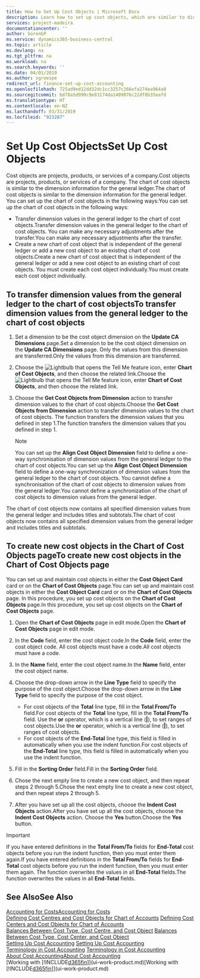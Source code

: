 ```yaml
---
title: How to Set Up Cost Objects | Microsoft Docs
description: Learn how to set up cost objects, which are similar to dimensions for the general ledger.
services: project-madeira
documentationcenter: ''
author: SorenGP
ms.service: dynamics365-business-central
ms.topic: article
ms.devlang: na
ms.tgt_pltfrm: na
ms.workload: na
ms.search.keywords: ''
ms.date: 04/01/2019
ms.author: sgroespe
redirect_url: finance-set-up-cost-accounting
ms.openlocfilehash: 725ad9ed12dd32dc1cc3257c266efa274ea964a0
ms.sourcegitcommit: bd78a5d990c9e83174da1409076c22df8b35eafd
ms.translationtype: HT
ms.contentlocale: en-NZ
ms.lasthandoff: 03/31/2019
ms.locfileid: "923287"
---
```

# <a name="set-up-cost-objects"></a><span data-ttu-id="4db55-103">Set Up Cost Objects</span><span class="sxs-lookup"><span data-stu-id="4db55-103">Set Up Cost Objects</span></span>
<span data-ttu-id="4db55-104">Cost objects are projects, products, or services of a company.</span><span class="sxs-lookup"><span data-stu-id="4db55-104">Cost objects are projects, products, or services of a company.</span></span> <span data-ttu-id="4db55-105">The chart of cost objects is similar to the dimension information for the general ledger.</span><span class="sxs-lookup"><span data-stu-id="4db55-105">The chart of cost objects is similar to the dimension information for the general ledger.</span></span> <span data-ttu-id="4db55-106">You can set up the chart of cost objects in the following ways:</span><span class="sxs-lookup"><span data-stu-id="4db55-106">You can set up the chart of cost objects in the following ways:</span></span>  

* <span data-ttu-id="4db55-107">Transfer dimension values in the general ledger to the chart of cost objects.</span><span class="sxs-lookup"><span data-stu-id="4db55-107">Transfer dimension values in the general ledger to the chart of cost objects.</span></span> <span data-ttu-id="4db55-108">You can make any necessary adjustments after the transfer.</span><span class="sxs-lookup"><span data-stu-id="4db55-108">You can make any necessary adjustments after the transfer.</span></span>  
* <span data-ttu-id="4db55-109">Create a new chart of cost object that is independent of the general ledger or add a new cost object to an existing chart of cost objects.</span><span class="sxs-lookup"><span data-stu-id="4db55-109">Create a new chart of cost object that is independent of the general ledger or add a new cost object to an existing chart of cost objects.</span></span> <span data-ttu-id="4db55-110">You must create each cost object individually.</span><span class="sxs-lookup"><span data-stu-id="4db55-110">You must create each cost object individually.</span></span>  

## <a name="to-transfer-dimension-values-from-the-general-ledger-to-the-chart-of-cost-objects"></a><span data-ttu-id="4db55-111">To transfer dimension values from the general ledger to the chart of cost objects</span><span class="sxs-lookup"><span data-stu-id="4db55-111">To transfer dimension values from the general ledger to the chart of cost objects</span></span>  
1.  <span data-ttu-id="4db55-112">Set a dimension to be the cost object dimension on the **Update CA Dimensions** page.</span><span class="sxs-lookup"><span data-stu-id="4db55-112">Set a dimension to be the cost object dimension on the **Update CA Dimensions** page.</span></span> <span data-ttu-id="4db55-113">Only the values from this dimension are transferred.</span><span class="sxs-lookup"><span data-stu-id="4db55-113">Only the values from this dimension are transferred.</span></span>  
2.  <span data-ttu-id="4db55-114">Choose the ![Lightbulb that opens the Tell Me feature](media/ui-search/search_small.png "Tell me what you want to do") icon, enter **Chart of Cost Objects**, and then choose the related link.</span><span class="sxs-lookup"><span data-stu-id="4db55-114">Choose the ![Lightbulb that opens the Tell Me feature](media/ui-search/search_small.png "Tell me what you want to do") icon, enter **Chart of Cost Objects**, and then choose the related link.</span></span>  
3.  <span data-ttu-id="4db55-115">Choose the **Get Cost Objects from Dimension** action to transfer dimension values to the chart of cost objects.</span><span class="sxs-lookup"><span data-stu-id="4db55-115">Choose the **Get Cost Objects from Dimension** action to transfer dimension values to the chart of cost objects.</span></span> <span data-ttu-id="4db55-116">The function transfers the dimension values that you defined in step 1.</span><span class="sxs-lookup"><span data-stu-id="4db55-116">The function transfers the dimension values that you defined in step 1.</span></span>  

    > [!NOTE]  
    >  <span data-ttu-id="4db55-117">You can set up the **Align Cost Object Dimension**  field to define a one-way synchronisation of dimension values from the general ledger to the chart of cost objects.</span><span class="sxs-lookup"><span data-stu-id="4db55-117">You can set up the **Align Cost Object Dimension**  field to define a one-way synchronization of dimension values from the general ledger to the chart of cost objects.</span></span> <span data-ttu-id="4db55-118">You cannot define a synchronisation of the chart of cost objects to dimension values from the general ledger.</span><span class="sxs-lookup"><span data-stu-id="4db55-118">You cannot define a synchronization of the chart of cost objects to dimension values from the general ledger.</span></span>  

<span data-ttu-id="4db55-119">The chart of cost objects now contains all specified dimension values from the general ledger and includes titles and subtotals.</span><span class="sxs-lookup"><span data-stu-id="4db55-119">The chart of cost objects now contains all specified dimension values from the general ledger and includes titles and subtotals.</span></span>  

## <a name="to-create-new-cost-objects-in-the-chart-of-cost-objects-page"></a><span data-ttu-id="4db55-120">To create new cost objects in the Chart of Cost Objects page</span><span class="sxs-lookup"><span data-stu-id="4db55-120">To create new cost objects in the Chart of Cost Objects page</span></span>  
<span data-ttu-id="4db55-121">You can set up and maintain cost objects in either the **Cost Object Card** card or on the **Chart of Cost Objects** page.</span><span class="sxs-lookup"><span data-stu-id="4db55-121">You can set up and maintain cost objects in either the **Cost Object Card** card or on the **Chart of Cost Objects** page.</span></span> <span data-ttu-id="4db55-122">In this procedure, you set up cost objects on the **Chart of Cost Objects** page.</span><span class="sxs-lookup"><span data-stu-id="4db55-122">In this procedure, you set up cost objects on the **Chart of Cost Objects** page.</span></span>  

1.  <span data-ttu-id="4db55-123">Open the **Chart of Cost Objects** page in edit mode.</span><span class="sxs-lookup"><span data-stu-id="4db55-123">Open the **Chart of Cost Objects** page in edit mode.</span></span>  
2.  <span data-ttu-id="4db55-124">In the **Code** field, enter the cost object code.</span><span class="sxs-lookup"><span data-stu-id="4db55-124">In the **Code** field, enter the cost object code.</span></span> <span data-ttu-id="4db55-125">All cost objects must have a code.</span><span class="sxs-lookup"><span data-stu-id="4db55-125">All cost objects must have a code.</span></span>  
3.  <span data-ttu-id="4db55-126">In the **Name** field, enter the cost object name.</span><span class="sxs-lookup"><span data-stu-id="4db55-126">In the **Name** field, enter the cost object name.</span></span>  
4.  <span data-ttu-id="4db55-127">Choose the drop-down arrow in the **Line Type** field to specify the purpose of the cost object.</span><span class="sxs-lookup"><span data-stu-id="4db55-127">Choose the drop-down arrow in the **Line Type** field to specify the purpose of the cost object.</span></span>  

    * <span data-ttu-id="4db55-128">For cost objects of the **Total** line type, fill in the **Total From/To** field.</span><span class="sxs-lookup"><span data-stu-id="4db55-128">For cost objects of the **Total** line type, fill in the **Total From/To** field.</span></span> <span data-ttu-id="4db55-129">Use the **or** operator, which is a vertical line (**&#124;**), to set ranges of cost objects.</span><span class="sxs-lookup"><span data-stu-id="4db55-129">Use the **or** operator, which is a vertical line (**&#124;**), to set ranges of cost objects.</span></span>  
    * <span data-ttu-id="4db55-130">For cost objects of the **End-Total** line type, this field is filled in automatically when you use  the indent function.</span><span class="sxs-lookup"><span data-stu-id="4db55-130">For cost objects of the **End-Total** line type, this field is filled in automatically when you use  the indent function.</span></span>  
5.  <span data-ttu-id="4db55-131">Fill in the **Sorting Order** field.</span><span class="sxs-lookup"><span data-stu-id="4db55-131">Fill in the **Sorting Order** field.</span></span>  
6.  <span data-ttu-id="4db55-132">Chose the next empty line to create a new cost object, and then repeat steps 2 through 5.</span><span class="sxs-lookup"><span data-stu-id="4db55-132">Chose the next empty line to create a new cost object, and then repeat steps 2 through 5.</span></span>  
7.  <span data-ttu-id="4db55-133">After you have set up all the cost objects, choose the **Indent Cost Objects** action.</span><span class="sxs-lookup"><span data-stu-id="4db55-133">After you have set up all the cost objects, choose the **Indent Cost Objects** action.</span></span> <span data-ttu-id="4db55-134">Choose the **Yes** button.</span><span class="sxs-lookup"><span data-stu-id="4db55-134">Choose the **Yes** button.</span></span>  

> [!IMPORTANT]  
>  <span data-ttu-id="4db55-135">If you have entered definitions in the **Total From/To** fields for **End-Total** cost objects before you run the indent function, then you must enter them again.</span><span class="sxs-lookup"><span data-stu-id="4db55-135">If you have entered definitions in the **Total From/To** fields for **End-Total** cost objects before you run the indent function, then you must enter them again.</span></span> <span data-ttu-id="4db55-136">The function overwrites the values in all **End-Total** fields.</span><span class="sxs-lookup"><span data-stu-id="4db55-136">The function overwrites the values in all **End-Total** fields.</span></span>  

## <a name="see-also"></a><span data-ttu-id="4db55-137">See Also</span><span class="sxs-lookup"><span data-stu-id="4db55-137">See Also</span></span>  
[<span data-ttu-id="4db55-138">Accounting for Costs</span><span class="sxs-lookup"><span data-stu-id="4db55-138">Accounting for Costs</span></span>](finance-manage-cost-accounting.md)  
<span data-ttu-id="4db55-139">[Defining Cost Centres and Cost Objects for Chart of Accounts](finance-defining-cost-centers-and-cost-objects-for-chart-of-accounts.md) </span><span class="sxs-lookup"><span data-stu-id="4db55-139">[Defining Cost Centers and Cost Objects for Chart of Accounts](finance-defining-cost-centers-and-cost-objects-for-chart-of-accounts.md) </span></span>  
<span data-ttu-id="4db55-140">[Balances Between Cost Type, Cost Centre, and Cost Object](finance-balances-between-cost-type-cost-center-and-cost-object.md) </span><span class="sxs-lookup"><span data-stu-id="4db55-140">[Balances Between Cost Type, Cost Center, and Cost Object](finance-balances-between-cost-type-cost-center-and-cost-object.md) </span></span>  
<span data-ttu-id="4db55-141">[Setting Up Cost Accounting](finance-set-up-cost-accounting.md) </span><span class="sxs-lookup"><span data-stu-id="4db55-141">[Setting Up Cost Accounting](finance-set-up-cost-accounting.md) </span></span>  
<span data-ttu-id="4db55-142">[Terminology in Cost Accounting](finance-terminology-in-cost-accounting.md) </span><span class="sxs-lookup"><span data-stu-id="4db55-142">[Terminology in Cost Accounting](finance-terminology-in-cost-accounting.md) </span></span>  
[<span data-ttu-id="4db55-143">About Cost Accounting</span><span class="sxs-lookup"><span data-stu-id="4db55-143">About Cost Accounting</span></span>](finance-about-cost-accounting.md)  
<span data-ttu-id="4db55-144">[Working with [!INCLUDE[d365fin](includes/d365fin_md.md)]](ui-work-product.md)</span><span class="sxs-lookup"><span data-stu-id="4db55-144">[Working with [!INCLUDE[d365fin](includes/d365fin_md.md)]](ui-work-product.md)</span></span>
